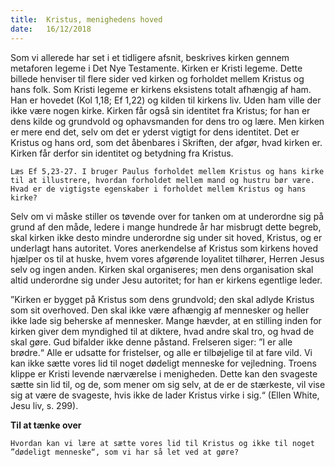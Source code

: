 ```yaml
---
title:  Kristus, menighedens hoved
date:   16/12/2018
---
```


Som vi allerede har set i et tidligere afsnit, beskrives kirken gennem metaforen legeme i Det Nye Testamente. Kirken er Kristi legeme. Dette billede henviser til flere sider ved kirken og forholdet mellem Kristus og hans folk. Som Kristi legeme er kirkens eksistens totalt afhængig af ham. Han er hovedet (Kol 1,18; Ef 1,22) og kilden til kirkens liv. Uden ham ville der ikke være nogen kirke.
Kirken får også sin identitet fra Kristus; for han er dens kilde og grundvold og ophavsmanden for dens tro og lære. Men kirken er mere end det, selv om det er yderst vigtigt for dens identitet. Det er Kristus og hans ord, som det åbenbares i Skriften, der afgør, hvad kirken er. Kirken får derfor sin identitet og betydning fra Kristus.

`Læs Ef 5,23-27. I bruger Paulus forholdet mellem Kristus og hans kirke til at illustrere, hvordan forholdet mellem mand og hustru bør være. Hvad er de vigtigste egenskaber i forholdet mellem Kristus og hans kirke?`

Selv om vi måske stiller os tøvende over for tanken om at underordne sig på grund af den måde, ledere i mange hundrede år har misbrugt dette begreb, skal kirken ikke desto mindre underordne sig under sit hoved, Kristus, og er underlagt hans autoritet. Vores anerkendelse af Kristus som kirkens hoved hjælper os til at huske, hvem vores afgørende loyalitet tilhører, Herren Jesus selv og ingen anden. Kirken skal organiseres; men dens organisation skal altid underordne sig under Jesu autoritet; for han er kirkens egentlige leder.

”Kirken er bygget på Kristus som dens grundvold; den skal adlyde Kristus som sit overhoved. Den skal ikke være afhængig af mennesker og heller ikke lade sig beherske af mennesker. Mange hævder, at en stilling inden for kirken giver dem myndighed til at diktere, hvad andre skal tro, og hvad de skal gøre. Gud bifalder ikke denne påstand. Frelseren siger: ”I er alle brødre.“ Alle er udsatte for fristelser, og alle er tilbøjelige til at fare vild. Vi kan ikke sætte vores lid til noget dødeligt menneske for vejledning. Troens klippe er Kristi levende nærværelse i menigheden. Dette kan den svageste sætte sin lid til, og de, som mener om sig selv, at de er de stærkeste, vil vise sig at være de svageste, hvis ikke de lader Kristus virke i sig.“ (Ellen White, Jesu liv, s. 299).

**Til at tænke over**

`Hvordan kan vi lære at sætte vores lid til Kristus og ikke til noget ”dødeligt menneske“, som vi har så let ved at gøre?`
